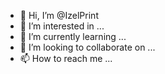- 👋 Hi, I’m @IzelPrint
- 👀 I’m interested in ...
- 🌱 I’m currently learning ...
- 💞️ I’m looking to collaborate on ...
- 📫 How to reach me ...

<!---
IzelPrint/IzelPrint is a ✨ special ✨ repository because its `README.md` (this file) appears on your GitHub profile.
You can click the Preview link to take a look at your changes.
--->
